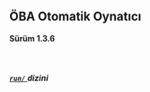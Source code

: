 <h2> ÖBA Otomatik Oynatıcı </h2>
<b> Sürüm 1.3.6 </b>
<br><br><br>
<h5><a href="/MehmetKLl/OBA-Otomatik-Oynatici/main/src/">
<code>run/</code>
</a> dizini</h5>
